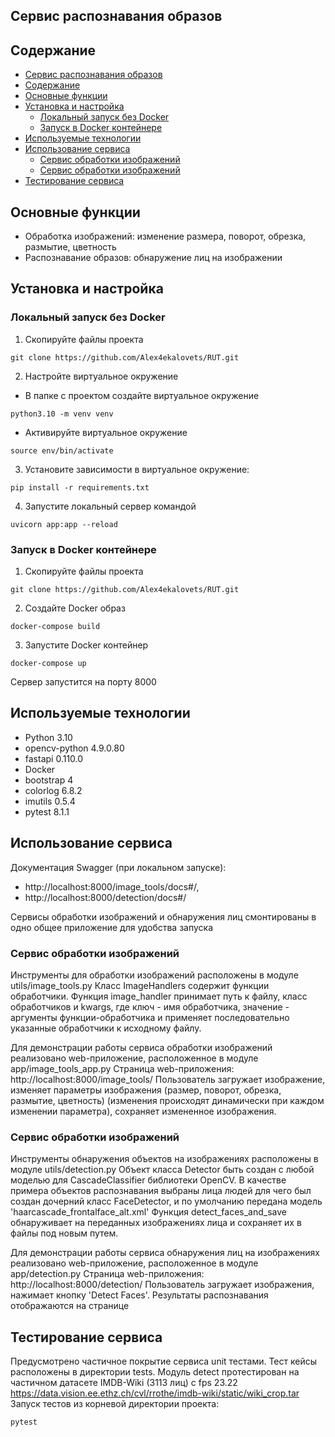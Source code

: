 ## Сервис распознавания образов
## Содержание
<!-- TOC -->
  * [Сервис распознавания образов](#сервис-распознавания-образов)
  * [Содержание](#содержание)
  * [Основные функции](#основные-функции)
  * [Установка и настройка](#установка-и-настройка)
    * [Локальный запуск без Docker](#локальный-запуск-без-docker)
    * [Запуск в Docker контейнере](#запуск-в-docker-контейнере)
  * [Используемые технологии](#используемые-технологии)
  * [Использование сервиса](#использование-сервиса)
    * [Сервис обработки изображений](#сервис-обработки-изображений)
    * [Сервис обработки изображений](#сервис-обработки-изображений-1)
  * [Тестирование сервиса](#тестирование-сервиса)
<!-- TOC -->


## Основные функции

* Обработка изображений: изменение размера, поворот, обрезка, размытие, цветность
* Распознавание образов: обнаружение лиц на изображении

## Установка и настройка

### Локальный запуск без Docker
1. Скопируйте файлы проекта
```commandline
git clone https://github.com/Alex4ekalovets/RUT.git
```

2. Настройте виртуальное окружение

* В папке с проектом создайте виртуальное окружение
```commandline
python3.10 -m venv venv
```
* Активируйте виртуальное окружение
```commandline
source env/bin/activate
```
3. Установите зависимости в виртуальное окружение:
```commandline
pip install -r requirements.txt
```
4. Запустите локальный сервер командой
```commandline
uvicorn app:app --reload
```
### Запуск в Docker контейнере
1. Скопируйте файлы проекта
```commandline
git clone https://github.com/Alex4ekalovets/RUT.git
```
2. Создайте Docker образ
```commandline
docker-compose build
```
3. Запустите Docker контейнер
```commandline
docker-compose up
```
Сервер запустится на порту 8000

## Используемые технологии
* Python 3.10
* opencv-python 4.9.0.80
* fastapi 0.110.0
* Docker
* bootstrap 4
* colorlog 6.8.2
* imutils 0.5.4
* pytest 8.1.1

## Использование сервиса
Документация Swagger (при локальном запуске): 
* http://localhost:8000/image_tools/docs#/, 
* http://localhost:8000/detection/docs#/

Сервисы обработки изображений и обнаружения лиц смонтированы в одно общее приложение для удобства запуска

### Сервис обработки изображений
Инструменты для обработки изображений расположены в модуле utils/image_tools.py
Класс ImageHandlers содержит функции обработчики. 
Функция image_handler принимает путь к файлу, класс обработчиков и kwargs, где ключ - имя обработчика,
значение - аргументы функции-обработчика и применяет последовательно указанные обработчики к исходному файлу.

Для демонстрации работы сервиса обработки изображений реализовано web-приложение, расположенное в модуле app/image_tools_app.py
Страница web-приложения: http://localhost:8000/image_tools/
Пользователь загружает изображение, изменяет параметры изображения (размер, поворот, обрезка, размытие, цветность) 
(изменения происходят динамически при каждом изменении параметра), сохраняет измененное изображения.

### Сервис обработки изображений
Инструменты обнаружения объектов на изображениях расположены в модуле utils/detection.py
Объект класса Detector быть создан c любой моделью для CascadeClassifier библиотеки OpenCV.
В качестве примера объектов распознавания выбраны лица людей для чего был создан дочерний класс FaceDetector, 
и по умолчанию передана модель 'haarcascade_frontalface_alt.xml'
Функция detect_faces_and_save обнаруживает на переданных изображениях лица и сохраняет их в файлы под новым путем.

Для демонстрации работы сервиса обнаружения лиц на изображениях реализовано web-приложение, расположенное в модуле app/detection.py
Страница web-приложения: http://localhost:8000/detection/
Пользователь загружает изображения, нажимает кнопку 'Detect Faces'. Результаты распознавания отображаются на странице

## Тестирование сервиса
Предусмотрено частичное покрытие сервиса unit тестами.
Тест кейсы расположены в директории tests.
Модуль detect протестирован на частичном датасете IMDB-Wiki (3113 лиц) с fps 23.22
https://data.vision.ee.ethz.ch/cvl/rrothe/imdb-wiki/static/wiki_crop.tar
Запуск тестов из корневой директории проекта:
```commandline
pytest
```